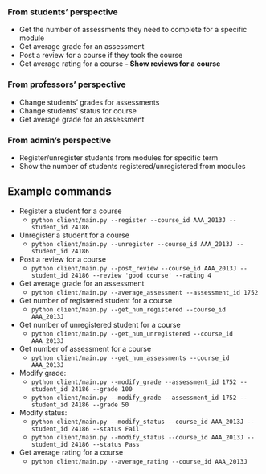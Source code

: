 ### From students’ perspective
- Get the number of assessments they need to complete for a specific module
- Get average grade for an assessment
- Post a review for a course if they took the course
- Get average rating for a course
**- Show reviews for a course**

### From professors’ perspective
- Change students’ grades for assessments
- Change students' status for course
- Get average grade for an assessment

### From admin’s perspective
- Register/unregister students from modules for specific term
- Show the number of students registered/unregistered from modules

## Example commands
- Register a student for a course
  - `python client/main.py --register --course_id AAA_2013J --student_id 24186`
- Unregister a student for a course
  - `python client/main.py --unregister --course_id AAA_2013J --student_id 24186`
- Post a review for a course
  - `python client/main.py --post_review --course_id AAA_2013J --student_id 24186 --review 'good course' --rating 4`
- Get average grade for an assessment
  - `python client/main.py --average_assessment --assessment_id 1752`
- Get number of registered student for a course
  - `python client/main.py --get_num_registered --course_id AAA_2013J`
- Get number of unregistered student for a course
  - `python client/main.py --get_num_unregistered --course_id AAA_2013J`
- Get number of assessment for a course
  - `python client/main.py --get_num_assessments --course_id AAA_2013J`
- Modify grade:
  - `python client/main.py --modify_grade --assessment_id 1752 --student_id 24186 --grade 100`
  - `python client/main.py --modify_grade --assessment_id 1752 --student_id 24186 --grade 50`
- Modify status:
  - `python client/main.py --modify_status --course_id AAA_2013J --student_id 24186 --status Fail`
  - `python client/main.py --modify_status --course_id AAA_2013J --student_id 24186 --status Pass`
- Get average rating for a course
  - `python client/main.py --average_rating --course_id AAA_2013J`